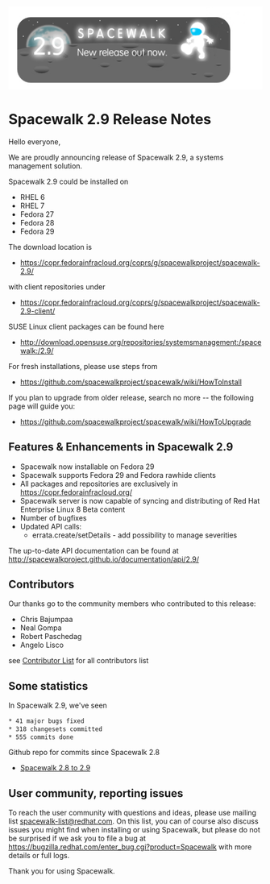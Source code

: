 
![Alt](images/29release.png?raw=True)
# __Spacewalk 2.9 Release Notes__



Hello everyone,

We are proudly announcing release of Spacewalk 2.9, a systems management solution.

Spacewalk 2.9 could be installed on

  * RHEL 6
  * RHEL 7
  * Fedora 27
  * Fedora 28
  * Fedora 29
  
The download location is 
  * https://copr.fedorainfracloud.org/coprs/g/spacewalkproject/spacewalk-2.9/

with client repositories under
  * https://copr.fedorainfracloud.org/coprs/g/spacewalkproject/spacewalk-2.9-client/


SUSE Linux client packages can be found here
  * http://download.opensuse.org/repositories/systemsmanagement:/spacewalk:/2.9/


For fresh installations, please use steps from

  * https://github.com/spacewalkproject/spacewalk/wiki/HowToInstall 

If you plan to upgrade from older release, search no more -- the following page will guide you:

  * https://github.com/spacewalkproject/spacewalk/wiki/HowToUpgrade

## Features & Enhancements in Spacewalk 2.9

  * Spacewalk now installable on Fedora 29
  * Spacewalk supports Fedora 29 and Fedora rawhide clients
  * All packages and repositories are exclusively in https://copr.fedorainfracloud.org/
  * Spacewalk server is now capable of syncing and distributing of Red Hat Enterprise Linux 8 Beta content
  * Number of bugfixes
  * Updated API calls:
    * errata.create/setDetails - add possibility to manage severities
 
The up-to-date API documentation can be found at http://spacewalkproject.github.io/documentation/api/2.9/
  

## Contributors

Our thanks go to the community members who contributed to this release:

* Chris Bajumpaa
* Neal Gompa
* Robert Paschedag
* Angelo Lisco

see [Contributor List](ContributorList) for all contributors list

## Some statistics

In Spacewalk 2.9, we've seen

    * 41 major bugs fixed
    * 318 changesets committed
    * 555 commits done

Github repo for commits since Spacewalk 2.8

* [Spacewalk 2.8 to 2.9](https://github.com/spacewalkproject/spacewalk/graphs/contributors?from=2018-04-16&to=2019-01-14&type=c)

## User community, reporting issues



To reach the user community with questions and ideas, please use
mailing list spacewalk-list@redhat.com. On this list, you can of
course also discuss issues you might find when installing or using
Spacewalk, but please do not be surprised if we ask you to file a bug
at https://bugzilla.redhat.com/enter_bug.cgi?product=Spacewalk with more
details or full logs.

Thank you for using Spacewalk.
